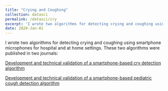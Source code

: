 ```yaml
---
title: "Crying and Coughing"
collection: datasci
permalink: /datasci/cry
excerpt: 'I wrote two algorithms for detecting crying and coughing using smartphone microphones for hospital and at home settings.'
date: 2020-Jan-01
---
```


I wrote two algorithms for detecting crying and coughing using smartphone microphones for hospital and at home settings. These two algorithms were published in two journals: 

[Development and technical validation of a smartphone-based cry detection algorithm](https://www.frontiersin.org/articles/10.3389/fped.2021.651356/full)

[Development and technical validation of a smartphone-based pediatric cough detection algorithm](https://onlinelibrary.wiley.com/doi/abs/10.1002/ppul.25801)
